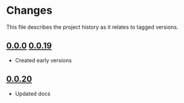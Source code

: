 # Changes
This file describes the project history as it relates to tagged versions.

## [0.0.0](.) [0.0.19](.)
- Created early versions

## [0.0.20](.)
- Updated docs
